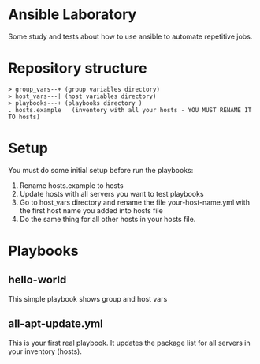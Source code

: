 # Ansible Laboratory
Some study and tests about how to use ansible to automate repetitive jobs.

# Repository structure
```
> group_vars--+ (group variables directory)
> host_vars---| (host variables directory)
> playbooks---+ (playbooks directory )
. hosts.example   (inventory with all your hosts - YOU MUST RENAME IT TO hosts)
```
# Setup
You must do some initial setup before run the playbooks:

1. Rename hosts.example to hosts
2. Update hosts with all servers you want to test playbooks
3. Go to host_vars directory and rename the file your-host-name.yml with the first host name you added into hosts file
4. Do the same thing for all other hosts in your hosts file.

# Playbooks

## hello-world
This simple playbook shows group and host vars

## all-apt-update.yml
This is your first real playbook. It updates the package list for all servers in your
inventory (hosts).
